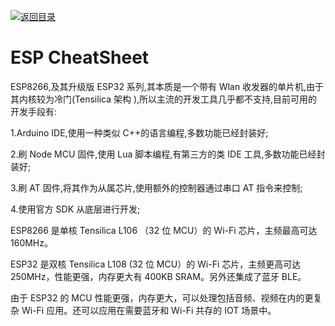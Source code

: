 [![返回目录](https://parg.co/UCb)](https://github.com/wxyyxc1992/Awesome-CheatSheet)

# ESP CheatSheet

ESP8266,及其升级版 ESP32 系列,其本质是一个带有 Wlan 收发器的单片机,由于其内核较为冷门(Tensilica 架构 ),所以主流的开发工具几乎都不支持,目前可用的开发手段有:

1.Arduino IDE,使用一种类似 C++的语言编程,多数功能已经封装好;

2.刷 Node MCU 固件,使用 Lua 脚本编程,有第三方的类 IDE 工具,多数功能已经封装好;

3.刷 AT 固件,将其作为从属芯片,使用额外的控制器通过串口 AT 指令来控制;

4.使用官方 SDK 从底层进行开发;

ESP8266 是单核 Tensilica L106 （32 位 MCU）的 Wi-Fi 芯片，主频最高可达 160MHz。

ESP32 是双核 Tensilica L108 (32 位 MCU）的 Wi-Fi 芯片，主频更高可达 250MHz，性能更强，内存更大有 400KB SRAM。另外还集成了蓝牙 BLE。

由于 ESP32 的 MCU 性能更强，内存更大，可以处理包括音频、视频在内的更复杂 Wi-Fi 应用。还可以应用在需要蓝牙和 Wi-Fi 共存的 IOT 场景中。
